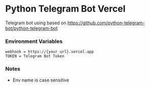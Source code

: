 # Python Telegram Bot Vercel
Telegram bot using based on https://github.com/python-telegram-bot/python-telegram-bot

### Environment Variables
```
webhook = https://{your url}.vercel.app
TOKEN = Telegram Bot Token
```
### Notes
- Env name is case sensitive

